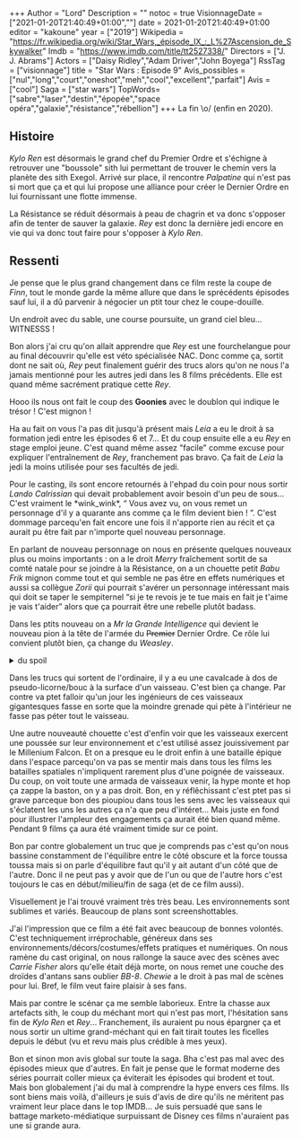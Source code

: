 +++
Author = "Lord"
Description = ""
notoc = true
VisionnageDate = ["2021-01-20T21:40:49+01:00",""]
date = 2021-01-20T21:40:49+01:00
editor = "kakoune"
year = ["2019"]
Wikipedia = "https://fr.wikipedia.org/wiki/Star_Wars,_épisode_IX_:_L%27Ascension_de_Skywalker"
Imdb = "https://www.imdb.com/title/tt2527338/"
Directors = ["J. J. Abrams"]
Actors = ["Daisy Ridley","Adam Driver","John Boyega"]
RssTag = ["visionnage"]
title = "Star Wars : Episode 9"
Avis_possibles = ["nul","long","court","oneshot","meh","cool","excellent","parfait"]
Avis = ["cool"] 
Saga = ["star wars"]
TopWords=["sabre","laser","destin","épopée","space opéra","galaxie","résistance","rébellion"]
+++
La fin \o/ (enfin en 2020).

## Histoire
*Kylo Ren* est désormais le grand chef du Premier Ordre et s'échigne à retrouver une "boussole" sith lui permettant de trouver le chemin vers la planète des sith Exegol.
Arrivé sur place, il rencontre *Palpatine* qui n'est pas si mort que ça et qui lui propose une alliance pour créer le Dernier Ordre en lui fournissant une flotte immense.

La Résistance se réduit désormais à peau de chagrin et va donc s'opposer afin de tenter de sauver la galaxie.
*Rey* est donc la dernière jedi encore en vie qui va donc tout faire pour s'opposer à *Kylo Ren*.

## Ressenti
Je pense que le plus grand changement dans ce film reste la coupe de *Finn*, tout le monde garde la même allure que dans le sprécédents épisodes sauf lui, il a dû parvenir à négocier un ptit tour chez le coupe-douille.

Un endroit avec du sable, une course poursuite, un grand ciel bleu… WITNESSS !

Bon alors j'ai cru qu'on allait apprendre que *Rey* est une fourchelangue pour au final découvrir qu'elle est véto spécialisée NAC.
Donc comme ça, sortit dont ne sait où, *Rey* peut finalement guérir des trucs alors qu'on ne nous l'a jamais mentionné pour les autres jedi dans les 8 films précédents.
Elle est quand même sacrément pratique cette *Rey*.

Hooo ils nous ont fait le coup des **Goonies** avec le doublon qui indique le trésor !
C'est mignon !

Ha au fait on vous l'a pas dit jusqu'à présent mais *Leia* a eu le droit à sa formation jedi entre les épisodes 6 et 7…
Et du coup ensuite elle a eu *Rey* en stage emploi jeune.
C'est quand même assez "facile" comme excuse pour expliquer l'entraînement de *Rey*, franchement pas bravo.
Ça fait de *Leia* la jedi la moins utilisée pour ses facultés de jedi.

Pour le casting, ils sont encore retournés à l'ehpad du coin pour nous sortir *Lando Calrissian* qui devait probablement avoir besoin d'un peu de sous…
C'est vraiment le \*wink_wink\*, “ Vous avez vu, on vous remet un personnage d'il y a quarante ans comme ça le film devient bien ! ”.
C'est dommage parcequ'en fait encore une fois il n'apporte rien au récit et ça aurait pu être fait par n'importe quel nouveau personnage.

En parlant de nouveau personnage on nous en présente quelques nouveaux plus ou moins importants : on a le droit *Merry* fraîchement sortit de sa comté natale pour se joindre à la Résistance, on a un chouette petit *Babu Frik* mignon comme tout et qui semble ne pas être en effets numériques et aussi sa collègue *Zorii* qui pourrait s'avérer un personnage intéressant mais qui doit se taper le sempiternel “si je te revois je te tue mais en fait je t'aime je vais t'aider” alors que ça pourrait être une rebelle plutôt badass.

Dans les ptits nouveau on a *Mr la Grande Intelligence* qui devient le nouveau pion à la tête de l'armée du ~~Premier~~ Dernier Ordre.
Ce rôle lui convient plutôt bien, ça change du *Weasley*.

<details><summary>du spoil</summary>

Bon, on sait enfin d'où sort *Rey* et bon bha c'est bizarre de sauter une génération (bon niveau timing ça correspond).
Du coup se pose la question d'où sortent ses parents…
Ils ont été fait comment ?
Ça sent quand même le rafistolage d'excuses pour ça.

Franchement, *Palpatine* il a eu une descendance qui n'a jamais été mentionné.
L'a-t-il eu "naturellement" ?
Et du coup cette descendance directe n'a pas eu le droit à sa dose de midichloriens ?
Et seulement la seconde descendance a eu le droit à ses pouvoirs ?
Mouai.

Et puis ça se la joue “je sais qu'il va me désobéir et ne pas la tuer mais le but c'est de la faire venir ici.”
Heuu …
Au moins dans les précédents épisodes quand il y avait de la manipulation on y croyait un chouilla plus.
Tout est tiré par les cheveux.

</details>

Dans les trucs qui sortent de l'ordinaire, il y a eu une cavalcade à dos de pseudo-licorne/bouc à la surface d'un vaisseau.
C'est bien ça change.
Par contre va ptet falloir qu'un jour les ingénieurs de ces vaisseaux gigantesques fasse en sorte que la moindre grenade qui pète à l'intérieur ne fasse pas péter tout le vaisseau.

Une autre nouveauté chouette c'est d'enfin voir que les vaisseaux exercent une poussée sur leur environnement et c'est utilisé assez jouissivement par le Millenium Falcon.
Et on a presque eu le droit enfin à une bataille épique dans l'espace parcequ'on va pas se mentir mais dans tous les films les batailles spatiales n'impliquent rarement plus d'une poignée de vaisseaux.
Du coup, on voit toute une armada de vaisseaux venir, la hype monte et hop ça zappe la baston, on y a pas droit.
Bon, en y réflêchissant c'est ptet pas si grave parceque bon des pioupiou dans tous les sens avec les vaisseaux qui s'éclatent les uns les autres ça n'a que peu d'intéret…
Mais juste en fond pour illustrer l'ampleur des engagements ça aurait été bien quand même.
Pendant 9 films ça aura été vraiment timide sur ce point.

Bon par contre globalement un truc que je comprends pas c'est qu'on nous bassine constamment de l'équilibre entre le côté obscure et la force toussa toussa mais si on parle d'équilibre faut qu'il y ait autant d'un côté que de l'autre.
Donc il ne peut pas y avoir que de l'un ou que de l'autre hors c'est toujours le cas en début/milieu/fin de saga (et de ce film aussi).

Visuellement je l'ai trouvé vraiment très très beau.
Les environnements sont sublimes et variés.
Beaucoup de plans sont screenshottables.

J'ai l'impression que ce film a été fait avec beaucoup de bonnes volontés.
C'est techniquement irréprochable, généreux dans ses environnements/décors/costumes/effets pratiques et numériques.
On nous ramène du cast original, on nous rallonge la sauce avec des scènes avec *Carrie Fisher* alors qu'elle était déjà morte, on nous remet une couche des droïdes d'antans sans oublier *BB-8*.
*Chewie* a le droit à pas mal de scènes pour lui.
Bref, le film veut faire plaisir à ses fans.

Mais par contre le scénar ça me semble laborieux.
Entre la chasse aux artefacts sith, le coup du méchant mort qui n'est pas mort, l'hésitation sans fin de *Kylo Ren* et *Rey*…
Franchement, ils auraient pu nous épargner ça et nous sortir un ultime grand-méchant qui en fait tirait toutes les ficelles depuis le début (vu et revu mais plus crédible à mes yeux).

Bon et sinon mon avis global sur toute la saga.
Bha c'est pas mal avec des épisodes mieux que d'autres.
En fait je pense que le format moderne des séries pourrait coller mieux ça éviterait les épisodes qui brodent et tout.
Mais bon globalement j'ai du mal à comprendre la hype envers ces films.
Ils sont biens mais voilà, d'ailleurs je suis d'avis de dire qu'ils ne méritent pas vraiment leur place dans le top IMDB…
Je suis persuadé que sans le battage marketo-médiatique surpuissant de Disney ces films n'auraient pas une si grande aura.
